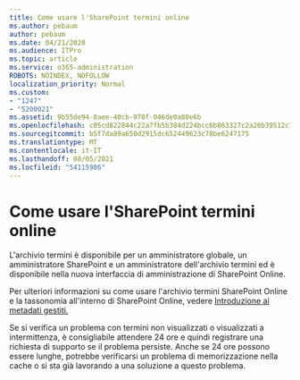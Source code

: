 ```yaml
---
title: Come usare l'SharePoint termini online
ms.author: pebaum
author: pebaum
ms.date: 04/21/2020
ms.audience: ITPro
ms.topic: article
ms.service: o365-administration
ROBOTS: NOINDEX, NOFOLLOW
localization_priority: Normal
ms.custom:
- "1247"
- "5200021"
ms.assetid: 9b55de94-8aee-40cb-970f-046de0a80e6b
ms.openlocfilehash: c05cd822844c22a7fb5b384d224bcc6b863327c2a20b39512c16e0585e8951b7
ms.sourcegitcommit: b5f7da89a650d2915dc652449623c78be6247175
ms.translationtype: MT
ms.contentlocale: it-IT
ms.lasthandoff: 08/05/2021
ms.locfileid: "54115986"
---
```

# <a name="how-to-use-the-sharepoint-online-term-store"></a>Come usare l'SharePoint termini online

L'archivio termini è disponibile per un amministratore globale, un amministratore SharePoint e un amministratore dell'archivio termini ed è disponibile nella nuova interfaccia di amministrazione di SharePoint Online.
  
Per ulteriori informazioni su come usare l'archivio termini SharePoint Online e la tassonomia all'interno di SharePoint Online, vedere [Introduzione ai metadati gestiti.](https://go.microsoft.com/fwlink/?linkid=2044674&amp;clcid=0x409)
  
Se si verifica un problema con termini non visualizzati o visualizzati a intermittenza, è consigliabile attendere 24 ore e quindi registrare una richiesta di supporto se il problema persiste. Anche se 24 ore possono essere lunghe, potrebbe verificarsi un problema di memorizzazione nella cache o si sta già lavorando a una soluzione a questo problema.
  